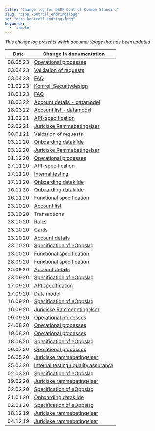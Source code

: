 ```yaml
---
title: "Change log for DSOP Control Common Standard"
slug: "dsop_kontroll_endringslogg"
id: "dsop_kontroll_endringslogg"
keywords:
  - "sample"
---
```


*This change log presents which document/page that has been updated*

| Date     | Change in documentation                                                                                                                |
|----------|----------------------------------------------------------------------------------------------------------------------------------------|
| 08.05.23 | [Operational processes](https:/dokumentasjon.dsop.no/dsop_kontroll_operational_processes.html#change-log)            |
| 03.04.23 | [Validation of requests](https:/dokumentasjon.dsop.no/dsop_kontroll_validation.html#change-log-pilot-project-period) |
| 03.04.23 | [FAQ](https:/dokumentasjon.dsop.no/dsop_kontroll_faq.html#access-token-from-maskinporten)                            |
| 01.02.23 | [Kontroll Securitydesign](/dsop_kontroll_sikkerhetslosning)                         |
| 18.01.23 | [FAQ](https:/dokumentasjon.dsop.no/dsop_kontroll_faq.html#anonymisering-av-testdata)                                 |
| 18.03.22 | [Account details - datamodel](https:/dokumentasjon.dsop.no/dsop_kontroll_apiaccountdetails.html#change-log)          |
| 18.03.22 | [Account list - datamodel](https:/dokumentasjon.dsop.no/dsop_kontroll_apiaccountlist#change-log)                     |
| 11.02.21 | [API-specification](https:/dokumentasjon.dsop.no/dsop_kontroll_api_specification.html#change-log)                    |
| 02.02.21 | [Juridiske Rammebetingelser](https:/dokumentasjon.dsop.no/dsop_kontroll_juridisk.html#endringslogg)                  |
| 08.01.21 | [Valdation of requests](/dsop_kontroll_validation)                                  |
| 03.12.20 | [Onboarding datakilde](https:/dokumentasjon.dsop.no/dsop_kontroll_onboarding_datakilde.html#endringslogg)            |
| 03.12.20 | [Juridiske Rammebetingelser](https:/dokumentasjon.dsop.no/dsop_kontroll_juridisk.html#endringslogg)                  |
| 01.12.20 | [Operational processes](https:/dokumentasjon.dsop.no/dsop_kontroll_operational_processes.html#change-log)            |
| 27.11.20 | [API-specification](https:/dokumentasjon.dsop.no/dsop_kontroll_api_specification.html#change-log)                    |
| 17.11.20 | [Internal testing](https:/dokumentasjon.dsop.no/dsop_kontroll_test.html#change-log)                                  |
| 17.11.20 | [Onboarding datakilde](https:/dokumentasjon.dsop.no/dsop_kontroll_onboarding_datakilde.html#endringslogg)            |
| 16.11.20 | [Onboarding datakilde](https:/dokumentasjon.dsop.no/dsop_kontroll_onboarding_datakilde.html#endringslogg)            |
| 16.11.20 | [Functional specification](https:/dokumentasjon.dsop.no/dsop_kontroll_functionalspecification.html#change-log)       |
| 23.10.20 | [Account list](/dsop_kontroll_apiaccountlist)                                       |
| 23.10.20 | [Transactions](/dsop_kontroll_apitransactions)                                      |
| 23.10.20 | [Roles](/dsop_kontroll_apiroles)                                                    |
| 23.10.20 | [Cards](/dsop_kontroll_apicards)                                                    |
| 23.10.20 | [Account details](https:/dokumentasjon.dsop.no/dsop_kontroll_apiaccountdetails)                                      |
| 23.10.20 | [Specification of eOppslag](https:/dokumentasjon.dsop.no/dsop_kontroll_specification_of_eoppslag.html#change-log)    |
| 13.10.20 | [Functional specification](https:/dokumentasjon.dsop.no/dsop_kontroll_functionalspecification.html#change-log)       |
| 28.09.20 | [Functional specification](https:/dokumentasjon.dsop.no/dsop_kontroll_functionalspecification.html#change-log)       |
| 25.09.20 | [Account details](https:/dokumentasjon.dsop.no/dsop_kontroll_apiaccountdetails)                                      |
| 23.09.20 | [Specification of eOppslag](https:/dokumentasjon.dsop.no/dsop_kontroll_specification_of_eoppslag.html#change-log)    |
| 17.09.20 | [API specification](https:/dokumentasjon.dsop.no/dsop_kontroll_api_specification.html#change-log)                    |
| 17.09.20 | [Data model](https:/dokumentasjon.dsop.no/dsop_kontroll_datamodel.html#change-log)                                   |
| 16.09.20 | [Specification of eOppslag](https:/dokumentasjon.dsop.no/dsop_kontroll_specification_of_eoppslag.html#change-log)    |
| 16.09.20 | [Juridiske Rammebetingelser](https:/dokumentasjon.dsop.no/dsop_kontroll_juridisk.html#endringslogg)                  |
| 09.09.20 | [Operational processes](https:/dokumentasjon.dsop.no/dsop_kontroll_operational_processes.html#change-log)            |
| 24.08.20 | [Operational processes](https:/dokumentasjon.dsop.no/dsop_kontroll_operational_processes.html#change-log)            |
| 19.08.20 | [Operational processes](https:/dokumentasjon.dsop.no/dsop_kontroll_operational_processes.html#change-log)            |
| 18.08.20 | [Specification of eOppslag](https:/dokumentasjon.dsop.no/dsop_kontroll_specification_of_eoppslag.html#change-log)    |
| 06.07.20 | [Operational processes](/dsop_kontroll_operational_processes)                       |
| 06.05.20 | [Juridiske rammebetingelser](https:/dokumentasjon.dsop.no/dsop_kontroll_juridisk.html#endringslogg)                  |
| 25.03.20 | [Internal testing / quality assurance](/dsop_kontroll_test)                         |
| 02.03.20 | [Specification of eOppslag](https:/dokumentasjon.dsop.no/dsop_kontroll_specification_of_eoppslag.html#change-log)    |
| 19.02.20 | [Juridiske rammebetingelser](https:/dokumentasjon.dsop.no/dsop_kontroll_juridisk.html#endringslogg)                  |
| 02.02.20 | [Specification of eOppslag](https:/dokumentasjon.dsop.no/dsop_kontroll_specification_of_eoppslag.html#change-log)    | 
| 21.01.20 | [Onboarding datakilde](https:/dokumentasjon.dsop.no/dsop_kontroll_onboarding_datakilde.html#endringslogg)            |
| 02.01.20 | [Specification of eOppslag](https:/dokumentasjon.dsop.no/dsop_kontroll_specification_of_eoppslag.html#change-log)    |
| 18.12.19 | [Juridiske rammebetingelser](https:/dokumentasjon.dsop.no/dsop_kontroll_juridisk.html#endringslogg)                  |
| 04.12.19 | [Juridiske rammebetingelser](https:/dokumentasjon.dsop.no/dsop_kontroll_juridisk.html#endringslogg)                  |





